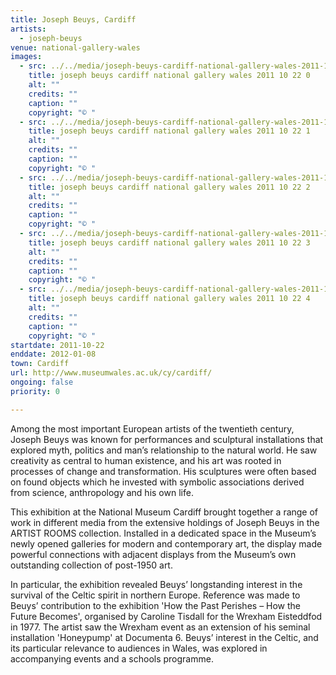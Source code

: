 ```yaml
---
title: Joseph Beuys, Cardiff
artists:
  - joseph-beuys
venue: national-gallery-wales
images:
  - src: ../../media/joseph-beuys-cardiff-national-gallery-wales-2011-10-22-0.webp
    title: joseph beuys cardiff national gallery wales 2011 10 22 0
    alt: ""
    credits: ""
    caption: ""
    copyright: "© "
  - src: ../../media/joseph-beuys-cardiff-national-gallery-wales-2011-10-22-1.webp
    title: joseph beuys cardiff national gallery wales 2011 10 22 1
    alt: ""
    credits: ""
    caption: ""
    copyright: "© "
  - src: ../../media/joseph-beuys-cardiff-national-gallery-wales-2011-10-22-2.webp
    title: joseph beuys cardiff national gallery wales 2011 10 22 2
    alt: ""
    credits: ""
    caption: ""
    copyright: "© "
  - src: ../../media/joseph-beuys-cardiff-national-gallery-wales-2011-10-22-3.webp
    title: joseph beuys cardiff national gallery wales 2011 10 22 3
    alt: ""
    credits: ""
    caption: ""
    copyright: "© "
  - src: ../../media/joseph-beuys-cardiff-national-gallery-wales-2011-10-22-4.webp
    title: joseph beuys cardiff national gallery wales 2011 10 22 4
    alt: ""
    credits: ""
    caption: ""
    copyright: "© "
startdate: 2011-10-22
enddate: 2012-01-08
town: Cardiff
url: http://www.museumwales.ac.uk/cy/cardiff/
ongoing: false
priority: 0

---
```


Among the most important European artists of the twentieth century, Joseph Beuys was known for performances and sculptural installations that explored myth, politics and man’s relationship to the natural world. He saw creativity as central to human existence, and his art was rooted in processes of change and transformation. His sculptures were often based on found objects which he invested with symbolic associations derived from science, anthropology and his own life.

This exhibition at the National Museum Cardiff brought together a range of work in different media from the extensive holdings of Joseph Beuys in the ARTIST ROOMS collection. Installed in a dedicated space in the Museum’s newly opened galleries for modern and contemporary art, the display made powerful connections with adjacent displays from the Museum’s own outstanding collection of post-1950 art.

In particular, the exhibition revealed Beuys’ longstanding interest in the survival of the Celtic spirit in northern Europe. Reference was made to Beuys’ contribution to the exhibition 'How the Past Perishes – How the Future Becomes', organised by Caroline Tisdall for the Wrexham Eisteddfod in 1977. The artist saw the Wrexham event as an extension of his seminal installation 'Honeypump' at Documenta 6. Beuys’ interest in the Celtic, and its particular relevance to audiences in Wales, was explored in accompanying events and a schools programme.